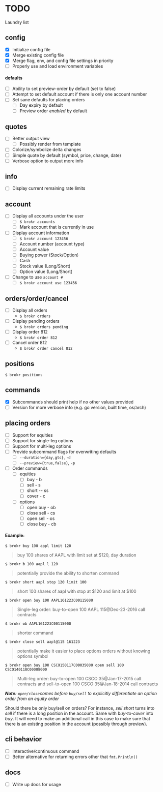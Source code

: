 # TODO
Laundry list

## config
- [x] Initialize config file
- [x] Merge existing config file
- [x] Merge flag, env, and config file settings in priority
- [ ] Properly use and load environment variables

#### defaults
- [ ] Ability to set preview-order by default (set to false)
- [ ] Attempt to set default account if there is only one account number
- [ ] Set sane defaults for placing orders
  - [ ] Day expiry by default
  - [ ] Preview order *enabled* by default

## quotes
- [ ] Better output view
  - [ ] Possibly render from template
- [ ] Colorize/symbolize delta changes
- [ ] Simple quote by default (symbol, price, change, date)
- [ ] Verbose option to output more info

## info
- [ ] Display current remaining rate limits

## account
- [ ] Display all accounts under the user
  - [ ] `$ brokr accounts`
  - [ ] Mark account that is currently in use
- [ ] Display account information
  - [ ] `$ brokr account 123456`
  - [ ] Account number (account type)
  - [ ] Account value
  - [ ] Buying power (Stock/Option)
  - [ ] Cash
  - [ ] Stock value (Long/Short)
  - [ ] Option value (Long/Short)
- [ ] Change to use `account #`
  - [ ] `$ brokr account use 123456`

## orders/order/cancel
- [ ] Display all orders
  - `$ brokr orders`
- [ ] Display pending orders
  - `$ brokr orders pending`
- [ ] Display order 812
  - `$ brokr order 812`
- [ ] Cancel order 812
  - `$ brokr order cancel 812`

## positions
`$ brokr positions`

## commands
- [x] Subcommands should print help if no other values provided
- [ ] Version for more verbose info (e.g. go version, built time, os/arch)

## placing orders
- [ ] Support for equities
- [ ] Support for single-leg options
- [ ] Support for multi-leg options
- [ ] Provide subcommand flags for overwriting defaults
  - [ ] `--duration={day,gtc}`, `-d`
  - [ ] `--preview={true,false}`, `-p`

- [ ] Order commands
  - [ ] equities
    - [ ] buy - b
    - [ ] sell - s
    - [ ] short -- ss
    - [ ] cover - c
  - [ ] options
    - [ ] open buy - ob
    - [ ] close sell - cs
    - [ ] open sell - os
    - [ ] close buy - cb

#### Example:

`$ brokr buy 100 appl limit 120`
> buy 100 shares of AAPL with limit set at $120, day duration

`$ brokr b 100 aapl l 120`
> potentially provide the ability to shorten command

`$ brokr short aapl stop 120 limit 100`
> short 100 shares of aapl with stop at $120 and limit at $100


`$ brokr open buy 100 AAPL161223C00115000`
> Single-leg order: buy-to-open 100 AAPL 115@Dec-23-2016 call contracts

`$ brokr ob AAPL161223C00115000`
> shorter command

`$ brokr close sell aapl@115 161223`
> potentially make it easier to place options orders without knowing options symbol

`$ brokr open buy 100 CSCO150117C00035000 open sell 100 CSCO140118C00008000`
> Multi-leg order: buy-to-open 100 CSCO 35@Jan-17-2015 call contracts and sell-to-open 100 CSCO 35@Jan-18-2014 call contracts

***Note:*** *`open/close`comes before `buy/sell` to explicitly differentiate an option order from an equity order*

Should there be only buy/sell on orders? For instance, *sell short* turns into *sell* if there is a long position in the account. Same with *buy-to-cover* into *buy*. It will need to make an additional call in this case to make sure that there is an existing position in the account (possibly through preview).

## cli behavior
- [ ] Interactive/continuous command
- [ ] Better alternative for returning errors other that `fmt.Println()`

## docs
- [ ] Write up docs for usage
